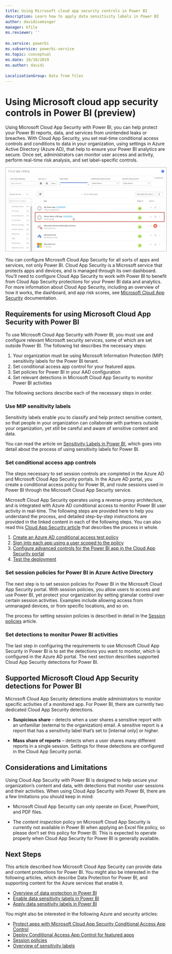 ```yaml
---
title: Using Microsoft cloud app security controls in Power BI
description: Learn how to apply data sensitivity labels in Power BI
author: davidiseminger
manager: kfile
ms.reviewer: ''

ms.service: powerbi
ms.subservice: powerbi-service
ms.topic: conceptual
ms.date: 10/10/2019
ms.author: davidi

LocalizationGroup: Data from files
---
```

# Using Microsoft cloud app security controls in Power BI (preview)

Using Microsoft Cloud App Security with Power BI, you can help protect your Power BI reports, data, and services from unintended leaks or breaches. With Cloud App Security, you set real-time conditional access controls and conditions to data in your organization, using settings in Azure Active Directory (Azure AD), that help to ensure your Power BI analytics are secure. Once set, administrators can monitor user access and activity, perform real-time risk analysis, and set label-specific controls. 

![Using Microsoft cloud app security controls pane](media/service-security-using-microsoft-cloud-app-security-controls/cloud-app-security-controls-01.png)

You can configure Microsoft Cloud App Security for all sorts of apps and services, not only Power BI. Cloud App Security is a Microsoft service that protects apps and devices, and is managed through its own dashboard. You’ll need to configure Cloud App Security to work with Power BI to benefit from Cloud App Security protections for your Power BI data and analytics. For more information about Cloud App Security, including an overview of how it works, the dashboard, and app risk scores, see [Microsoft Cloud App Security](https://docs.microsoft.com/cloud-app-security/) documentation.

## Requirements for using Microsoft Cloud App Security with Power BI

To use Microsoft Cloud App Security with Power BI, you must use and configure relevant Microsoft security services, some of which are set outside Power BI. The following list describes the necessary steps:

1.	Your organization must be using Microsoft Information Protection (MIP) sensitivity labels for the Power BI tenant.
2.	Set conditional access app control for your featured apps.
3.	Set policies for Power BI in your AAD configuration
4.	Set relevant detections in Microsoft Cloud App Security to monitor Power BI activities

The following sections describe each of the necessary steps in order.


### Use MIP sensitivity labels

Sensitivity labels enable you to classify and help protect sensitive content, so that people in your organization can collaborate with partners outside your organization, yet still be careful and aware of sensitive content and data. 

You can read the article on [Sensitivity Labels in Power BI](service-security-enable-data-sensitivity-labels.md), which goes into detail about the process of using sensitivity labels for Power BI.

### Set conditional access app controls
The steps necessary to set session controls are completed in the Azure AD and Microsoft Cloud App Security portals. In the Azure AD portal, you create a conditional access policy for Power BI, and route sessions used in Power BI through the Microsoft Cloud App Security service. 

Microsoft Cloud App Security operates using a reverse-proxy architecture, and is integrated with Azure AD conditional access to monitor Power BI user activity in real-time. The following steps are provided here to help you understand the process, and detailed step-by-step instructions are provided in the linked content in each of the following steps. You can also read this [Cloud App Security article](https://docs.microsoft.com/cloud-app-security/proxy-deployment-aad) that describes the process in whole.

1.	[Create an Azure AD conditional access test policy](https://docs.microsoft.com/cloud-app-security/proxy-deployment-aad#add-azure-ad)
2.	[Sign into each app using a user scoped to the policy](https://docs.microsoft.com/cloud-app-security/proxy-deployment-aad#sign-in-scoped)
3.	[Configure advanced controls for the Power BI app in the Cloud App Security portal](https://docs.microsoft.com/cloud-app-security/proxy-deployment-aad#step-3-configure-advanced-controls-and-any-apps-in-the-cloud-app-security-portal)
4.	[Test the deployment](https://docs.microsoft.com/cloud-app-security/proxy-deployment-aad#step-4-test-the-deployment)

### Set session policies for Power BI in Azure Active Directory

The next step is to set session policies for Power BI in the Microsoft Cloud App Security portal. With session policies, you allow users to access and use Power BI, yet protect your organization by setting granular control over certain session activities. Examples include allowing access from unmanaged devices, or from specific locations, and so on. 

The process for setting session policies is described in detail in the [Session policies](https://docs.microsoft.com/cloud-app-security/session-policy-aad) article. 

### Set detections to monitor Power BI activities
The last step in configuring the requirements to use Microsoft Cloud App Security in Power BI is to set the detections you want to monitor, which is configured in the Azure AD portal. The next section describes supported Cloud App Security detections for Power BI.

## Supported Microsoft Cloud App Security detections for Power BI

Microsoft Cloud App Security detections enable administrators to monitor specific activities of a monitored app. For Power BI, there are currently two dedicated Cloud App Security detections. 

* **Suspicious share** – detects when a user shares a sensitive report with an unfamiliar (external to the organization) email. A sensitive report is a report that has a sensitivity label that’s set to [internal only] or higher. 

* **Mass share of reports** – detects when a user shares many different reports in a single session.
Settings for these detections are configured in the Cloud App Security portal. 


## Considerations and Limitations 
Using Cloud App Security with Power BI is designed to help secure your organization’s content and data, with detections that monitor user sessions and their activities. When using Cloud App Security with Power BI, there are a few limitations you should keep in mind:

* Microsoft Cloud App Security can only operate on Excel, PowerPoint, and PDF files.

* The *content inspection* policy on Microsoft Cloud App Security is currently not available in Power BI when applying an Excel file policy, so please don’t set this policy for Power BI. This is expected to operate properly when Cloud App Security for Power BI is generally available.


## Next Steps
This article described how Microsoft Cloud App Security can provide data and content protections for Power BI. You might also be interested in the following articles, which describe Data Protection for Power BI, and supporting content for the Azure services that enable it.

* [Overview of data protection in Power BI](service-security-data-protection-overview.md)
* [Enable data sensitivity labels in Power BI](service-security-enable-data-sensitivity-labels.md)
* [Apply data sensitivity labels in Power BI](service-security-apply-data-sensitivity-labels.md)

You might also be interested in the following Azure and security articles:

* [Protect apps with Microsoft Cloud App Security Conditional Access App Control](https://docs.microsoft.com/cloud-app-security/proxy-intro-aad)
* [Deploy Conditional Access App Control for featured apps](https://docs.microsoft.com/cloud-app-security/proxy-deployment-aad)
* [Session policies](https://docs.microsoft.com/cloud-app-security/session-policy-aad)
* [Overview of sensitivity labels](https://docs.microsoft.com/microsoft-365/compliance/sensitivity-labels)
